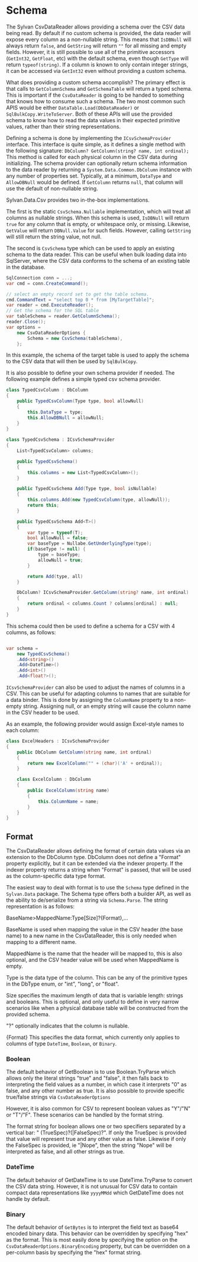 # Schema

The Sylvan CsvDataReader allows providing a schema over the CSV data being read. By default if no custom schema is provided, the data reader will expose  every column as a non-nullable string. This means that `IsDBNull` will always return `false`, and `GetString` will return `""` for all missing and empty fields. However, it is still possible to use all of the primitive accessors (`GetInt32`, `GetFloat`, etc) with the default schema, even though `GetType` will return `typeof(string)`. If a column is known to only contain integer strings, it can be accessed via `GetInt32` even without providing a custom schema.

What does providing a custom schema accomplish? The primary effect is that calls to `GetColumnSchema` and `GetSchemaTable` will return a typed schema. This is important if the `CsvDataReader` is going to be handed to something that knows how to consume such a schema. The two most common such APIS would be either `DataTable.Load(DbDataReader)` or `SqlBulkCopy.WriteToServer`. Both of these APIs will use the provided schema to know how to read the data values in their expected primitive values, rather than their string representations.

Defining a schema is done by implementing the `ICsvSchemaProvider` interface. This interface is quite simple, as it defines a single method with the following signature:
`DbColumn? GetColumn(string? name, int ordinal);`
This method is called for each physical column in the CSV data during initializing. The schema provider can optionally return schema information to the data reader by returning a `System.Data.Common.DbColumn` instance with any number of properties set. Typically, at a minimum, `DataType` and `AllowDBNull` would be defined. If `GetColumn` returns `null`, that column will use the default of non-nullable string.

Sylvan.Data.Csv provides two in-the-box implementations. 

The first is the static `CsvSchema.Nullable` implementation, which will treat all columns as nullable strings. When this schema is used, `IsDBNull` will return `true` for any column that is empty, or whitespace only, or missing. Likewise, `GetValue` will return `DBNull.Value` for such fields.  However, calling `GetString` will still return the string value, not null.

The second is `CsvSchema` type which can be used to apply an existing schema to the data reader. This can be useful when bulk loading data into SqlServer, where the CSV data conforms to the schema of an existing table in the database.

```C#
SqlConnection conn = ...;
var cmd = conn.CreateCommand();

// select an empty record set to get the table schema.
cmd.CommandText = "select top 0 * from [MyTargetTable]";
var reader = cmd.ExecuteReader();
// Get the schema for the SQL table
var tableSchema = reader.GetColumnSchema();
reader.Close();
var options = 
    new CsvDataReaderOptions {
        Schema = new CsvSchema(tableSchema),
    };
```
In this example, the schema of the target table is used to apply the schema to the CSV data that will then be used by `SqlBulkCopy`.

It is also possible to define your own schema provider if needed. The following example defines a simple typed csv schema provider.

```C#
class TypedCsvColumn : DbColumn
{
    public TypedCsvColumn(Type type, bool allowNull)
    {
        this.DataType = type;
        this.AllowDBNull = allowNull;
    }
}
    
class TypedCsvSchema : ICsvSchemaProvider
{
    List<TypedCsvColumn> columns;

    public TypedCsvSchema()
    {
        this.columns = new List<TypedCsvColumn>();
    }

    public TypedCsvSchema Add(Type type, bool isNullable)
    {
        this.columns.Add(new TypedCsvColumn(type, allowNull));
        return this;
    }

    public TypedCsvSchema Add<T>()
    {
        var type = typeof(T);
        bool allowNull = false;
        var baseType = Nullabe.GetUnderlyingType(type);
        if(baseType != null) {
            type = baseType;
            allowNull = true;
        }

        return Add(type, all)
    }

    DbColumn? ICsvSchemaProvider.GetColumn(string? name, int ordinal)
    {
        return ordinal < columns.Count ? columns[ordinal] : null;
    }
}
```

This schema could then be used to define a schema for a CSV with 4 columns, as follows:

```C#

var schema = 
    new TypedCsvSchema()
    .Add<string>()
    .Add<DateTime>()
    .Add<int>()
    .Add<float?>();

```

`ICsvSchemaProvider` can also be used to adjust the names of columns in a CSV. This can be useful for adapting columns to names that are suitable for a data binder. This is done by assigning the `ColumnName` property to a non-empty string. Assigning null, or an empty string will cause the column name in the CSV header to be used.

As an example, the following provider would assign Excel-style names to each column:

```C#
class ExcelHeaders : ICsvSchemaProvider
{
	public DbColumn GetColumn(string name, int ordinal)
	{
		return new ExcelColumn("" + (char)('A' + ordinal));
	}

	class ExcelColumn : DbColumn
	{
		public ExcelColumn(string name)
		{
			this.ColumnName = name;
		}
	}
}

```

## Format

The CsvDataReader allows defining the format of certain data values via an extension to the DbColumn type. DbColumn does not define a "Format" property explicitly, but it can be extended via the indexer property. If the indexer property returns a string when "Format" is passed, that will be used as the column-specific data type format.

The easiest way to deal with format is to use the `Schema` type defined in the `Sylvan.Data` package. The Schema type offers both a builder API, as well as the ability to de/serialize from a string via `Schema.Parse`. The string representation is as follows:

BaseName>MappedName:Type[Size]?{Format},...

BaseName is used when mapping the value in the CSV header (the base name) to a new name in the CsvDataReader, this is only needed when mapping to a different name. 

MappedName is the name that the header will be mapped to, this is also optional, and the CSV header value will be used when MappedName is empty.

Type is the data type of the column. This can be any of the primitive types in the DbType enum, or "int", "long", or "float".

Size specifies the maximum length of data that is variable length: strings and booleans. This is optional, and only useful to define in very narrow scenarios like when a physical database table will be constructed from the provided schema.

"?" optionally indicates that the column is nullable.

{Format} This specifies the data format, which currently only applies to columns of type `DateTime`, `Boolean`, or `Binary`.

### Boolean
The default behavior of GetBoolean is to use Boolean.TryParse which allows only the literal strings "true" and "false", it then falls back to interpreting the field values as a number, in which case it interprets "0" as false, and any other number as true. It is also possible to provide specific true/false strings via `CsvDataReaderOptions`

However, it is also common for CSV to represent boolean values as "Y"/"N" or "T"/"F". These scenarios can be handled by the format string.

The format string for boolean allows one or two specifiers separated by a vertical bar: "
(TrueSpec)?(|FalseSpec)?". If only the TrueSpec is provided that value will represent true and any other value as false. Likewise if only the FalseSpec is provided, ie "|Nope", then the string "Nope" will be interpreted as false, and all other strings as true.

### DateTime
The default behavior of GetDateTime is to use DateTime.TryParse to convert the CSV data string. However, it is not unusual for CSV data to contain compact data representations like `yyyyMMdd` which GetDateTime does not handle by default.



### Binary
The default behavior of `GetBytes` is to interpret the field text as base64 encoded binary data. This behavior can be overridden by specifying "hex" as the format. This is most easily done by specifying the option on the `CsvDataReaderOptions.BinaryEncoding` property, but can be overridden on a per-column basis by specifying the "hex" format string.